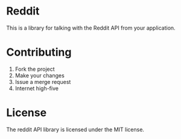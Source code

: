 Reddit
======
This is a library for talking with the Reddit API from your application.

Contributing
============
1. Fork the project
2. Make your changes
3. Issue a merge request
4. Internet high-five

License
=======
The reddit API library is licensed under the MIT license.